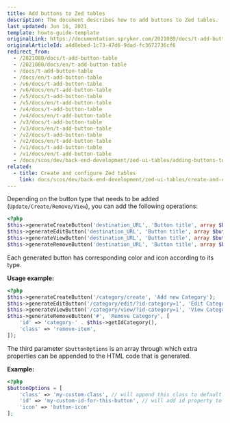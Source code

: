 ```yaml
---
title: Add buttons to Zed tables
description: The document describes how to add buttons to Zed tables.
last_updated: Jun 16, 2021
template: howto-guide-template
originalLink: https://documentation.spryker.com/2021080/docs/t-add-button-table
originalArticleId: a4d8ebed-1c73-47d6-9dad-fc3672736cf6
redirect_from:
  - /2021080/docs/t-add-button-table
  - /2021080/docs/en/t-add-button-table
  - /docs/t-add-button-table
  - /docs/en/t-add-button-table
  - /v6/docs/t-add-button-table
  - /v6/docs/en/t-add-button-table
  - /v5/docs/t-add-button-table
  - /v5/docs/en/t-add-button-table
  - /v4/docs/t-add-button-table
  - /v4/docs/en/t-add-button-table
  - /v3/docs/t-add-button-table
  - /v3/docs/en/t-add-button-table
  - /v2/docs/t-add-button-table
  - /v2/docs/en/t-add-button-table
  - /v1/docs/t-add-button-table
  - /v1/docs/en/t-add-button-table
  - /docs/scos/dev/back-end-development/zed-ui-tables/adding-buttons-to-zed-tables.html
related:
  - title: Create and configure Zed tables
    link: docs/scos/dev/back-end-development/zed-ui-tables/create-and-configure-zed-tables.html
---
```


Depending on the button type that needs to be added (`Update/Create/Remove/View`), you can add the following operations:

```php
<?php
$this->generateCreateButton('destination_URL', 'Button title', array $buttonOptions);
$this->generateEditButton('destination_URL', 'Button title', array $buttonOptions);
$this->generateViewButton('destination_URL', 'Button title', array $buttonOptions);
$this->generateRemoveButton('destination_URL', 'Button title', array $buttonOptions);
```

Each generated button has corresponding color and icon according to its type.

**Usage example:**

```php
<?php
$this->generateCreateButton('/category/create', 'Add new Category');
$this->generateEditButton('/category/edit/?id-category=1', 'Edit Category');
$this->generateViewButton('/category/view/?id-category=1', 'View Category');
$this->generateRemoveButton('#', 'Remove Category', [
    'id' => 'category-' . $this->getIdCategory(),
    'class' => 'remove-item',
]);
```

The third parameter `$buttonOptions` is an array through which extra properties can be appended to the HTML code that is generated.

**Example:**

```php
<?php
$buttonOptions = [
    'class' => 'my-custom-class', // will append this class to default class list
    'id' => 'my-custom-id-for-this-button', // will add id property to generated HTML link
    'icon' => 'button-icon'
];
```
